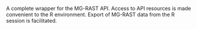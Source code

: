 A complete wrapper for the MG-RAST API. 
Access to API resources is made convenient to the R environment. 
Export of MG-RAST data from the R session is facilitated.
